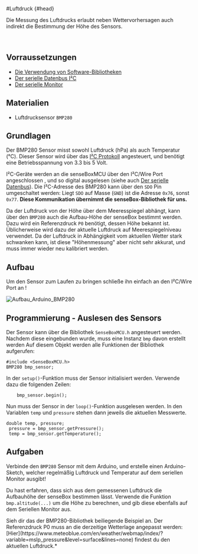 #Luftdruck {#head}

<div class="description">Die Messung des Luftdrucks erlaubt neben Wettervorhersagen auch indirekt die Bestimmung der Höhe des Sensors.
</div>
<div class="line">
    <br>
    <br>
</div>

## Vorraussetzungen
- [Die Verwendung von Software-Bibliotheken](../../grundlagen/software_libraries.md)
- [Der serielle Datenbus I²C](../../grundlagen/der_serielle_datenbus.md)
- [Der serielle Monitor](../../grundlagen/der_serielle_monitor.md)

## Materialien
- Luftdrucksensor `BMP280`

## Grundlagen

<!--sec data-title="BMP280 Sensor" data-id="grundlagensensor" data-collapse=true ces-->
Der BMP280 Sensor misst sowohl Luftdruck (hPa) als auch Temperatur (°C).
Dieser Sensor wird über das [I²C Protokoll](../../grundlagen/serielle_datenbus.md) angesteuert, und benötigt eine Betriebsspannung von 3.3 bis 5 Volt.

I²C-Geräte werden an die senseBoxMCU über den I²C/Wire Port angeschlossen , und so digital ausgelesen (siehe auch [Der serielle Datenbus](../../grundlagen/serielle_datenbus.md)).
Die I²C-Adresse des BMP280 kann über den `SDO` Pin umgeschaltet werden:
Liegt `SDO` auf Masse (`GND`) ist die Adresse `0x76`, sonst `0x77`. <b>Diese Kommunikation übernimmt die senseBox-Bibliothek für uns.</b>
<!-- endsec -->

<!--sec data-title="Höhenbestimmung über den Luftdruck" data-id="grundlagenhoehe" data-collapse=true ces-->
Da der Luftdruck von der Höhe über dem Meeresspiegel abhängt, kann über den `BMP280` auch die Aufbau-Höhe der senseBox bestimmt werden. Dazu wird ein Referenzdruck `P0` benötigt, dessen Höhe bekannt ist. Üblicherweise wird dazu der aktuelle Luftdruck auf Meerespiegelniveau verwendet.
Da der Luftdruck in Abhängigkeit vom aktuellen Wetter stark schwanken kann, ist diese "Höhenmessung" aber nicht sehr akkurat, und muss immer wieder neu kalibriert werden.
<!-- endsec -->

## Aufbau
Um den Sensor zum Laufen zu bringen schließe ihn einfach an den I²C/Wire Port an !



![Aufbau_Arduino_BMP280](https://raw.githubusercontent.com/sensebox/resources/master/images/wired_lux.jpg)

## Programmierung - Auslesen des Sensors
Der Sensor kann über die Bibliothek `SenseBoxMCU.h` angesteuert werden.
Nachdem diese eingebunden wurde, muss eine Instanz `bmp` davon erstellt werden
Auf diesem Objekt werden alle Funktionen der Bibliothek aufgerufen:

```arduino
#include <SenseBoxMCU.h>
BMP280 bmp_sensor;
```
<!--sec data-title="setup() Funktion" data-id="programmierungsetup" data-collapse=true ces-->


In der `setup()`-Funktion muss der Sensor initialisiert werden. Verwende dazu die folgenden Zeilen:

```arduino
    bmp_sensor.begin();
```
<!-- endsec -->

<!--sec data-title="loop() Funktion" data-id="programmierungloop" data-collapse=true ces-->


Nun muss der Sensor in der `loop()`-Funktion ausgelesen werden.
In den Variablen `temp` und `pressure` stehen dann jeweils die aktuellen Messwerte.

```arduino
double temp, pressure;
 pressure = bmp_sensor.getPressure();
 temp = bmp_sensor.getTemperature();
```
<!-- endsec -->

## Aufgaben

<!--sec data-title="Aufgabe 1" data-id="aufg1" data-collapse=true ces-->
Verbinde den `BMP280` Sensor mit dem Arduino, und erstelle einen Arduino-Sketch, welcher regelmäßig Luftdruck und Temperatur auf dem seriellen Monitor ausgibt!
<!-- endsec -->

<!--sec data-title="Aufgabe 3" data-id="aufg3" data-collapse=true ces-->
Du hast erfahren, dass sich aus dem gemessenen Luftdruck die Aufbauhöhe der senseBox bestimmen lässt.
Verwende die Funktion `bmp.altitude(...)` um die Höhe zu berechnen, und gib diese ebenfalls auf dem Seriellen Monitor aus.

<div class="box_info">
    <i class="fa fa-info fa-fw" aria-hidden="true" style="color: #42acf3;"></i>
    Sieh dir das der BMP280-Bibliothek beiliegende Beispiel an. Der Referenzdruck P0 muss an die derzeitige Wetterlage angepasst werden: [Hier](https://www.meteoblue.com/en/weather/webmap/index/?variable=mslp_pressure&level=surface&lines=none) findest du den aktuellen Luftdruck.*
</div>
<!-- endsec -->